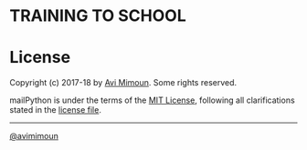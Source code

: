 # TRAINING TO SCHOOL 

# License

Copyright (c) 2017-18 by [Avi Mimoun](mailto:contact@avim.eu).
Some rights reserved.

mailPython is under the terms of the [MIT License](https://wikipedia.org/wiki/MIT_License), following all clarifications stated in the [license file](https://raw.githubusercontent.com/av1m/MinProject/master/LICENSE).

-------------------
[@avimimoun](https://github.com/av1m)